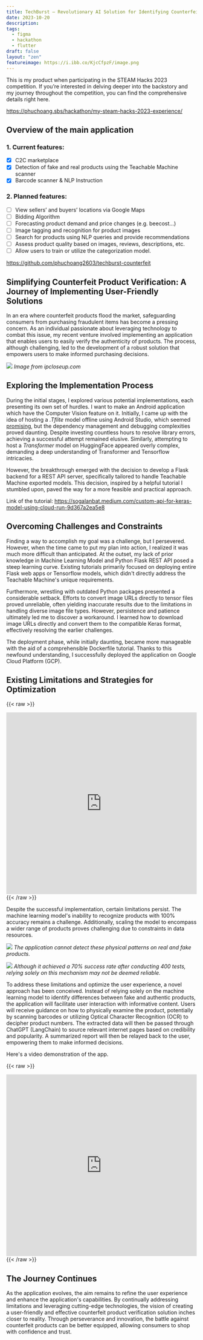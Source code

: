 ```yaml
---
title: TechBurst – Revolutionary AI Solution for Identifying Counterfeit Products
date: 2023-10-20
description:
tags:
  - figma
  - hackathon
  - flutter
draft: false
layout: "zen"
featureimage: https://i.ibb.co/KjcCfpzF/image.png
---
```

This is my product when participating in the STEAM Hacks 2023 competition. If you’re interested in delving deeper into the backstory and my journey throughout the competition, you can find the comprehensive details right here.

https://phuchoang.sbs/hackathon/my-steam-hacks-2023-experience/

## Overview of the main application
### 1. Current features:
- [x] C2C marketplace
- [x] Detection of fake and real products using the Teachable Machine scanner
- [x] Barcode scanner & NLP Instruction
### 2. Planned features:
- [ ] View sellers’ and buyers’ locations via Google Maps
- [ ] Bidding Algorithm
- [ ] Forecasting product demand and price changes (e.g. beecost…)
- [ ] Image tagging and recognition for product images
- [ ] Search for products using NLP queries and provide recommendations
- [ ] Assess product quality based on images, reviews, descriptions, etc.
- [ ] Allow users to train or utilize the categorization model.

https://github.com/phuchoang2603/techburst-counterfeit

## Simplifying Counterfeit Product Verification: A Journey of Implementing User-Friendly Solutions
In an era where counterfeit products flood the market, safeguarding consumers from purchasing fraudulent items has become a pressing concern. As an individual passionate about leveraging technology to combat this issue, my recent venture involved implementing an application that enables users to easily verify the authenticity of products. The process, although challenging, led to the development of a robust solution that empowers users to make informed purchasing decisions.

![](https://i.imgur.com/BNKxUR3.png)
*Image from ipcloseup.com*

## Exploring the Implementation Process
During the initial stages, I explored various potential implementations, each presenting its own set of hurdles. I want to make an Android application which have the Computer Vision feature on it. Initially, I came up with the idea of hosting a *.Tflite* model offline using Android Studio, which seemed [promising](https://www.youtube.com/watch?v=G0h5DAcvz6U), but the dependency management and debugging complexities proved daunting. Despite investing countless hours to resolve library errors, achieving a successful attempt remained elusive. Similarly, attempting to host a *Transformer* model on HuggingFace appeared overly complex, demanding a deep understanding of Transformer and Tensorflow intricacies.

However, the breakthrough emerged with the decision to develop a Flask backend for a REST API server, specifically tailored to handle Teachable Machine exported models. This decision, inspired by a helpful tutorial I stumbled upon, paved the way for a more feasible and practical approach.

Link of the tutorial: https://sogalanbat.medium.com/custom-api-for-keras-model-using-cloud-run-9d367a2ea5e8

## Overcoming Challenges and Constraints
Finding a way to accomplish my goal was a challenge, but I persevered. However, when the time came to put my plan into action, I realized it was much more difficult than anticipated. At the outset, my lack of prior knowledge in Machine Learning Model and Python Flask REST API posed a steep learning curve. Existing tutorials primarily focused on deploying entire Flask web apps or Tensorflow models, which didn't directly address the Teachable Machine's unique requirements.

Furthermore, wrestling with outdated Python packages presented a considerable setback. Efforts to convert image URLs directly to tensor files proved unreliable, often yielding inaccurate results due to the limitations in handling diverse image file types. However, persistence and patience ultimately led me to discover a workaround. I learned how to download image URLs directly and convert them to the compatible Keras format, effectively resolving the earlier challenges.

The deployment phase, while initially daunting, became more manageable with the aid of a comprehensible Dockerfile tutorial. Thanks to this newfound understanding, I successfully deployed the application on Google Cloud Platform (GCP). 

## Existing Limitations and Strategies for Optimization

{{< raw >}}
  <div>
<iframe width="100%" height="480"  src="https://www.youtube.com/embed/saBv1Hr-ffc" title="techburst-test" frameborder="0" allow="accelerometer; autoplay; clipboard-write; encrypted-media; gyroscope; picture-in-picture; web-share" referrerpolicy="strict-origin-when-cross-origin" allowfullscreen></iframe>
  </div>
{{< /raw >}}

Despite the successful implementation, certain limitations persist. The machine learning model's inability to recognize products with 100% accuracy remains a challenge. Additionally, scaling the model to encompass a wider range of products proves challenging due to constraints in data resources.

![](https://i.imgur.com/xXAIIlM.png)
*The application cannot detect these physical patterns on real and fake products.*

![](https://i.imgur.com/lehaRi2.png)
*Although it achieved a 70% success rate after conducting 400 tests, relying solely on this mechanism may not be deemed reliable.*

To address these limitations and optimize the user experience, a novel approach has been conceived. Instead of relying solely on the machine learning model to identify differences between fake and authentic products, the application will facilitate user interaction with informative content. Users will receive guidance on how to physically examine the product, potentially by scanning barcodes or utilizing Optical Character Recognition (OCR) to decipher product numbers. The extracted data will then be passed through ChatGPT (LangChain) to source relevant internet pages based on credibility and popularity. A summarized report will then be relayed back to the user, empowering them to make informed decisions.

Here's a video demonstration of the app.

{{< raw >}}
  <div>
<iframe width="100%" height="480"  src="https://www.youtube.com/embed/A47P2lWPlN4" title="Techburst Demo" frameborder="0" allow="accelerometer; autoplay; clipboard-write; encrypted-media; gyroscope; picture-in-picture; web-share" referrerpolicy="strict-origin-when-cross-origin" allowfullscreen></iframe>
  </div>
{{< /raw >}}

## The Journey Continues
As the application evolves, the aim remains to refine the user experience and enhance the application's capabilities. By continually addressing limitations and leveraging cutting-edge technologies, the vision of creating a user-friendly and effective counterfeit product verification solution inches closer to reality. Through perseverance and innovation, the battle against counterfeit products can be better equipped, allowing consumers to shop with confidence and trust.
